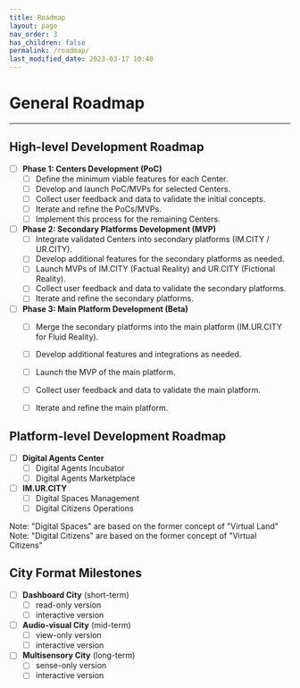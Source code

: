 ```yaml
---
title: Roadmap
layout: page
nav_order: 3
has_children: false
permalink: /roadmap/
last_modified_date: 2023-03-17 10:40
---
```



# General Roadmap
----------------

## High-level Development Roadmap

- [ ] **Phase 1: Centers Development (PoC)**
  - [ ] Define the minimum viable features for each Center.
  - [ ] Develop and launch PoC/MVPs for selected Centers.
  - [ ] Collect user feedback and data to validate the initial concepts.
  - [ ] Iterate and refine the PoCs/MVPs.
  - [ ] Implement this process for the remaining Centers.

- [ ] **Phase 2: Secondary Platforms Development (MVP)**
  - [ ] Integrate validated Centers into secondary platforms (IM.CITY / UR.CITY).
  - [ ] Develop additional features for the secondary platforms as needed.
  - [ ] Launch MVPs of IM.CITY (Factual Reality) and UR.CITY (Fictional Reality).
  - [ ] Collect user feedback and data to validate the secondary platforms.
  - [ ] Iterate and refine the secondary platforms.

- [ ] **Phase 3: Main Platform Development (Beta)**
  - [ ] Merge the secondary platforms into the main platform (IM.UR.CITY for Fluid Reality).
  - [ ] Develop additional features and integrations as needed.
  - [ ] Launch the MVP of the main platform.
  - [ ] Collect user feedback and data to validate the main platform.
  - [ ] Iterate and refine the main platform.


## Platform-level Development Roadmap

- [ ] **Digital Agents Center**
  - [ ] Digital Agents Incubator
  - [ ] Digital Agents Marketplace
- [ ] **IM.UR.CITY**
  - [ ] Digital Spaces Management
  - [ ] Digital Citizens Operations

Note: "Digital Spaces" are based on the former concept of "Virtual Land"      
Note: "Digital Citizens" are based on the former concept of "Virtual Citizens"


## City Format Milestones 

- [ ] **Dashboard City** (short-term)
  - [ ] read-only version
  - [ ] interactive version
- [ ] **Audio-visual City** (mid-term)
  - [ ] view-only version
  - [ ] interactive version
- [ ] **Multisensory City** (long-term)
  - [ ] sense-only version
  - [ ] interactive version